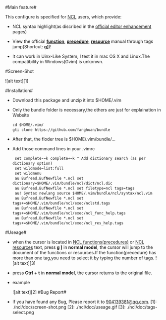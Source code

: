 #Main feature#

This configure is specified for [NCL](http://www.ncl.ucar.edu/) users, which provide:

 - NCL syntax highlight(as discribed in the [official editor enhancement](http://www.ncl.ucar.edu/Applications/editor.shtml) pages)
 -  View the official [**function**](http://www.ncl.ucar.edu/Document/Functions/list_alpha.shtml), [**precedure**](http://www.ncl.ucar.edu/Document/Functions/list_alpha.shtml), [**resource**](http://www.ncl.ucar.edu/Document/Graphics/Resources/list_alpha_res.shtml) manual through tags jump(Shortcut: **g]**)! 
 
 - It can work in Uinx-Like System, I test it in mac OS X and Linux.The compatibility in Windows(Gvim) is unkonwn.

#Screen-Shot

 ![alt text][1]

#Installation#

- Download this package and unzip it into $HOME/.vim
- Only the bundle folder is necessary,the others are just for explaination in Website

  ```
  cd $HOME/.vim/
  gti clone https://github.com/fanghuan/bundle
  ```
- After that, the floder tree is $HOME/.vim/bundle/... 

- Add those command lines in your .vimrc

  ```
   set complete-=k complete+=k " Add dictionary search (as per dictionary option)
   set wildmode=list:full
   set wildmenu
   au Bufread,BufNewfile *.ncl set dictionary=$HOME/.vim/bundle/ncl/dict/ncl.dic
   au Bufread,BufNewfile *.ncl set filetype=ncl tags=tags  
   au! Syntax newlang source $HOME/.vim/bundle/ncl/syntax/ncl.vim
   au Bufread,BufNewfile *.ncl set tags+=$HOME/.vim/bundle/ncl/exec/nclstd.tags
   au Bufread,BufNewfile *.ncl set tags+=$HOME/.vim/bundle/ncl/exec/ncl_func_help.tags
   au Bufread,BufNewfile *.ncl set tags+=$HOME/.vim/bundle/ncl/exec/ncl_res_help.tags
  ```
 

#Useage#
- when the cursor is located in [NCL functions(precedures)](http://www.ncl.ucar.edu/Document/Functions/list_alpha.shtml) or [NCL resources](http://www.ncl.ucar.edu/Document/Graphics/Resources/list_alpha_res.shtml) text, press **g ]** in **normal model**, the cursor will jump to the document of the functions or resources.If the function(precedure) has more than one tag,you need to select it by typing the number of tags.
  ![alt text][3]
- press **Ctrl** + **t** in **normal model**, the cursor returns to the original file.
- example

  ![alt text][2]
#Bug Report#
 - If you have found any Bug, Please report it to <904139381@qq.com>.
 [1]: ./ncl/doc/screen-shot.png
 [2]: ./ncl/doc/useage.gif
 [3]: ./ncl/doc/tags-select.png
